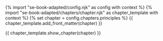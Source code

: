 <frontmatter>
{% import "se-book-adapted/config.njk" as config with context %}
{% import "se-book-adapted/chapters/chapter.njk" as chapter_template with context %}
{% set chapter = config.chapters.principles %}
{{ chapter_template.add_front_matter(chapter) }}
</frontmatter>

{{ chapter_template.show_chapter(chapter) }}